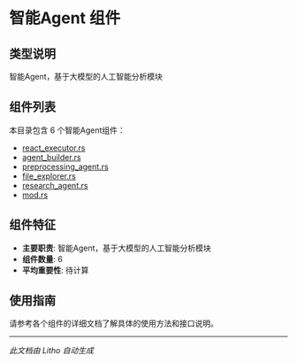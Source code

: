 # 智能Agent 组件

## 类型说明
智能Agent，基于大模型的人工智能分析模块

## 组件列表

本目录包含 6 个智能Agent组件：

- [react_executor.rs](react_executor.rs.md)
- [agent_builder.rs](agent_builder.rs.md)
- [preprocessing_agent.rs](preprocessing_agent.rs.md)
- [file_explorer.rs](file_explorer.rs.md)
- [research_agent.rs](research_agent.rs.md)
- [mod.rs](mod.rs.md)

## 组件特征
- **主要职责**: 智能Agent，基于大模型的人工智能分析模块
- **组件数量**: 6
- **平均重要性**: 待计算

## 使用指南
请参考各个组件的详细文档了解具体的使用方法和接口说明。

---
*此文档由 Litho 自动生成*
